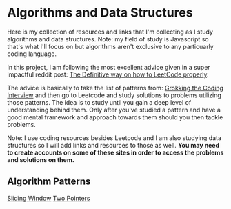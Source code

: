 # Algorithms and Data Structures

Here is my collection of resources and links that I'm collecting as I study algorithms and data structures. Note: my field of study is Javascript so that's what I'll focus on but algorithms aren't exclusive to any particuarly coding language.

In this project, I am following the most excellent advice given in a super impactful reddit post: [The Definitive way on how to LeetCode properly](https://www.reddit.com/r/cscareerquestions/comments/sgktuv/the_definitive_way_on_how_to_leetcode_properly/).

The advice is basically to take the list of patterns from: [Grokking the Coding Interview](https://www.educative.io/courses/grokking-the-coding-interview) and then go to Leetcode and study solutions to problems utilizing those patterns. The idea is to study until you gain a deep level of understanding behind them. Only after you've studied a pattern and have a good mental framework and approach towards them should you then tackle problems.

Note: I use coding resources besides Leetcode and I am also studying data structures so I will add links and resources to those as well. **You may need to create accounts on some of these sites in order to access the problems and solutions on them.**

## Algorithm Patterns

[Sliding Window](algorithms/sliding-window/README.md)
[Two Pointers](algorithms/two-pointers/README.md)
